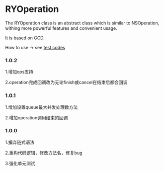 # RYOperation
The RYOperation class is an abstract class which is similar to NSOperation, withing more powerful features and convenient usage.

It is based on GCD.

How to use -> see [test codes](https://github.com/mithyer/RYOperation/blob/master/RYOperationTests/RYOperationTests.m)

### 1.0.2
1.增加qos支持

2.operation完成回调改为无论finish或cancel在结束后都会回调

### 1.0.1
1.增加设置queue最大并发处理数方法

2.增加operation调用结束的回调

### 1.0.0
1.摒弃链式语法

2.重构代码逻辑，修改方法名，修复bug

3.强化单元测试
